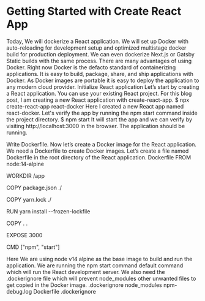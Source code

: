 # Getting Started with Create React App

Today, We will dockerize a React application. We will set up Docker with auto-reloading for development setup and optimized multistage docker build for production deployment. We can even dockerize Next.js or Gatsby Static builds with the same process.
There are many advantages of using Docker. Right now Docker is the defacto standard of containerizing applications. It is easy to build, package, share, and ship applications with Docker. As Docker images are portable it is easy to deploy the application to any modern cloud provider.
Initialize React application
Let’s start by creating a React application. You can use your existing React project. For this blog post, I am creating a new React application with create-react-app.
$ npx create-react-app react-docker
Here I created a new React app named react-docker. Let's verify the app by running the npm start command inside the project directory.
$ npm start
It will start the app and we can verify by visiting http://localhost:3000 in the browser. The application should be running.


Write Dockerfile.
Now let’s create a Docker image for the React application. We need a Dockerfile to create Docker images. Let’s create a file named Dockerfile in the root directory of the React application.
Dockerfile
FROM node:14-alpine

WORKDIR /app

COPY package.json ./

COPY yarn.lock ./

RUN yarn install --frozen-lockfile

COPY . .

EXPOSE 3000

CMD ["npm", "start"]


Here We are using node v14 alpine as the base image to build and run the application. We are running the npm start command default command which will run the React development server. We also need the .dockerignore file which will prevent node_modules other unwanted files to get copied in the Docker image.
.dockerignore
node_modules
npm-debug.log
Dockerfile
.dockerignore

